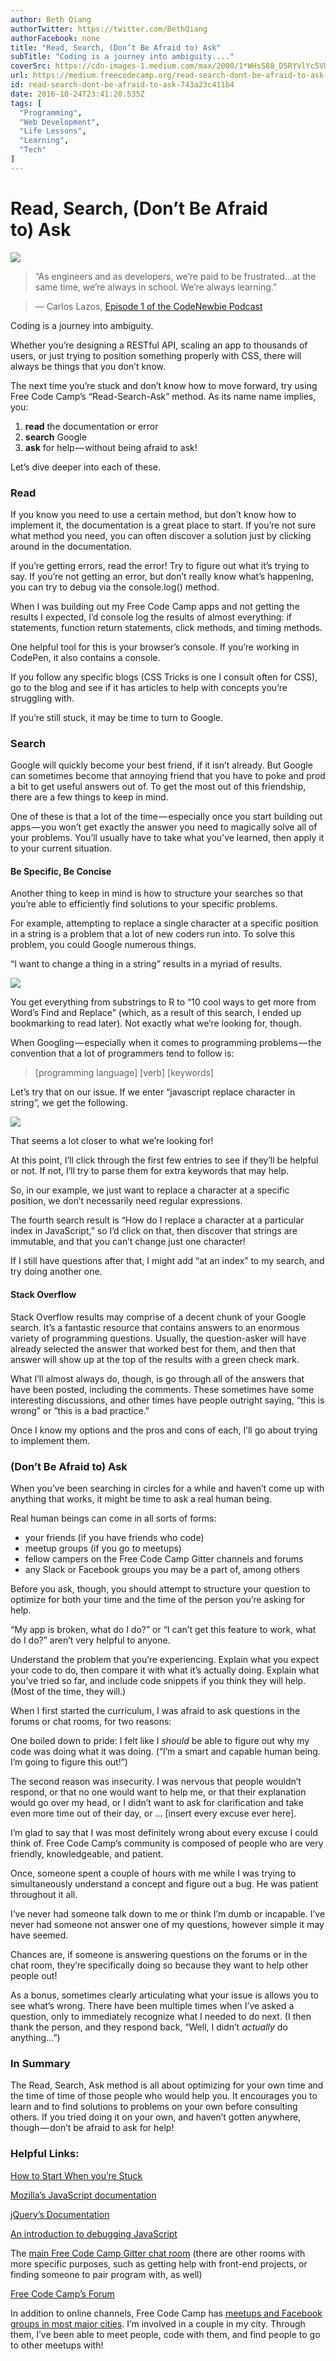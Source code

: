 ```yaml
---
author: Beth Qiang
authorTwitter: https://twitter.com/BethQiang
authorFacebook: none
title: "Read, Search, (Don’t Be Afraid to) Ask"
subTitle: "Coding is a journey into ambiguity...."
coverSrc: https://cdn-images-1.medium.com/max/2000/1*WHsS88_D5RYVlYc5VUvNbQ.jpeg
url: https://medium.freecodecamp.org/read-search-dont-be-afraid-to-ask-743a23c411b4
id: read-search-dont-be-afraid-to-ask-743a23c411b4
date: 2016-10-24T23:41:20.535Z
tags: [
  "Programming",
  "Web Development",
  "Life Lessons",
  "Learning",
  "Tech"
]
---
```

# Read, Search, (Don’t Be Afraid to) Ask







![](https://cdn-images-1.medium.com/max/2000/1*WHsS88_D5RYVlYc5VUvNbQ.jpeg)







> “As engineers and as developers, we’re paid to be frustrated…at the same time, we’re always in school. We’re always learning.”

> — Carlos Lazos, [Episode 1 of the CodeNewbie Podcast](http://www.codenewbie.org/podcast/ep-1-bootcamps-water-coolers-and-hiring-devs)

Coding is a journey into ambiguity.

Whether you’re designing a RESTful API, scaling an app to thousands of users, or just trying to position something properly with CSS, there will always be things that you don’t know.

The next time you’re stuck and don’t know how to move forward, try using Free Code Camp’s “Read-Search-Ask” method. As its name name implies, you:

1.  **read** the documentation or error
2.  **search** Google
3.  **ask** for help — without being afraid to ask!

Let’s dive deeper into each of these.

### Read

If you know you need to use a certain method, but don’t know how to implement it, the documentation is a great place to start. If you’re not sure what method you need, you can often discover a solution just by clicking around in the documentation.

If you’re getting errors, read the error! Try to figure out what it’s trying to say. If you’re not getting an error, but don’t really know what’s happening, you can try to debug via the console.log() method.

When I was building out my Free Code Camp apps and not getting the results I expected, I’d console log the results of almost everything: if statements, function return statements, click methods, and timing methods.

One helpful tool for this is your browser’s console. If you’re working in CodePen, it also contains a console.

If you follow any specific blogs (CSS Tricks is one I consult often for CSS), go to the blog and see if it has articles to help with concepts you’re struggling with.

If you’re still stuck, it may be time to turn to Google.

### Search

Google will quickly become your best friend, if it isn’t already. But Google can sometimes become that annoying friend that you have to poke and prod a bit to get useful answers out of. To get the most out of this friendship, there are a few things to keep in mind.

One of these is that a lot of the time — especially once you start building out apps — you won’t get exactly the answer you need to magically solve all of your problems. You’ll usually have to take what you’ve learned, then apply it to your current situation.

#### Be Specific, Be Concise

Another thing to keep in mind is how to structure your searches so that you’re able to efficiently find solutions to your specific problems.

For example, attempting to replace a single character at a specific position in a string is a problem that a lot of new coders run into. To solve this problem, you could Google numerous things.

“I want to change a thing in a string” results in a myriad of results.



![](https://cdn-images-1.medium.com/max/1600/1*J7LFVMRp4O7k05ScBbvGjg.png)



You get everything from substrings to R to “10 cool ways to get more from Word’s Find and Replace” (which, as a result of this search, I ended up bookmarking to read later). Not exactly what we’re looking for, though.

When Googling — especially when it comes to programming problems — the convention that a lot of programmers tend to follow is:

> [programming language] [verb] [keywords]

Let’s try that on our issue. If we enter “javascript replace character in string”, we get the following.



![](https://cdn-images-1.medium.com/max/1600/1*SqJewcOrIucPnQCljQdTJw.png)



That seems a lot closer to what we’re looking for!

At this point, I’ll click through the first few entries to see if they’ll be helpful or not. If not, I’ll try to parse them for extra keywords that may help.

So, in our example, we just want to replace a character at a specific position, we don’t necessarily need regular expressions.

The fourth search result is “How do I replace a character at a particular index in JavaScript,” so I’d click on that, then discover that strings are immutable, and that you can’t change just one character!

If I still have questions after that, I might add “at an index” to my search, and try doing another one.

#### Stack Overflow

Stack Overflow results may comprise of a decent chunk of your Google search. It’s a fantastic resource that contains answers to an enormous variety of programming questions. Usually, the question-asker will have already selected the answer that worked best for them, and then that answer will show up at the top of the results with a green check mark.

What I’ll almost always do, though, is go through all of the answers that have been posted, including the comments. These sometimes have some interesting discussions, and other times have people outright saying, “this is wrong” or “this is a bad practice.”

Once I know my options and the pros and cons of each, I’ll go about trying to implement them.

### (Don’t Be Afraid to) Ask

When you’ve been searching in circles for a while and haven’t come up with anything that works, it might be time to ask a real human being.

Real human beings can come in all sorts of forms:

*   your friends (if you have friends who code)
*   meetup groups (if you go to meetups)
*   fellow campers on the Free Code Camp Gitter channels and forums
*   any Slack or Facebook groups you may be a part of, among others

Before you ask, though, you should attempt to structure your question to optimize for both your time and the time of the person you’re asking for help.

“My app is broken, what do I do?” or “I can’t get this feature to work, what do I do?” aren’t very helpful to anyone.

Understand the problem that you’re experiencing. Explain what you expect your code to do, then compare it with what it’s actually doing. Explain what you’ve tried so far, and include code snippets if you think they will help. (Most of the time, they will.)

When I first started the curriculum, I was afraid to ask questions in the forums or chat rooms, for two reasons:

One boiled down to pride: I felt like I _should_ be able to figure out why my code was doing what it was doing. (“I’m a smart and capable human being. I’m going to figure this out!”)

The second reason was insecurity. I was nervous that people wouldn’t respond, or that no one would want to help me, or that their explanation would go over my head, or I didn’t want to ask for clarification and take even more time out of their day, or … [insert every excuse ever here].

I’m glad to say that I was most definitely wrong about every excuse I could think of. Free Code Camp’s community is composed of people who are very friendly, knowledgeable, and patient.

Once, someone spent a couple of hours with me while I was trying to simultaneously understand a concept and figure out a bug. He was patient throughout it all.

I’ve never had someone talk down to me or think I’m dumb or incapable. I’ve never had someone not answer one of my questions, however simple it may have seemed.

Chances are, if someone is answering questions on the forums or in the chat room, they’re specifically doing so because they want to help other people out!

As a bonus, sometimes clearly articulating what your issue is allows you to see what’s wrong. There have been multiple times when I’ve asked a question, only to immediately recognize what I needed to do next. (I then thank the person, and they respond back, “Well, I didn’t _actually_ do anything…”)

### In Summary

The Read, Search, Ask method is all about optimizing for your own time and the time of time of those people who would help you. It encourages you to learn and to find solutions to problems on your own before consulting others. If you tried doing it on your own, and haven’t gotten anywhere, though — don’t be afraid to ask for help!

### Helpful Links:

[How to Start When you’re Stuck](http://forum.freecodecamp.com/t/how-to-start-when-you-are-stuck/19427/4)

[Mozilla’s JavaScript documentation](https://developer.mozilla.org/en-US/docs/Web/JavaScript)

[jQuery’s Documentation](http://api.jquery.com/)

[An introduction to debugging JavaScript](http://www.w3schools.com/js/js_debugging.asp)

The [main Free Code Camp Gitter chat room](https://gitter.im/FreeCodeCamp/FreeCodeCamp) (there are other rooms with more specific purposes, such as getting help with front-end projects, or finding someone to pair program with, as well)

[Free Code Camp’s Forum](http://forum.freecodecamp.com/)

In addition to online channels, Free Code Camp has [meetups and Facebook groups in most major cities](http://forum.freecodecamp.com/t/free-code-camp-city-based-local-groups/19574/34). I’m involved in a couple in my city. Through them, I’ve been able to meet people, code with them, and find people to go to other meetups with!








